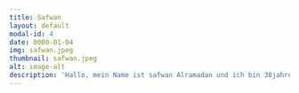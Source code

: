 ```yaml
---
title: Safwan
layout: default
modal-id: 4
date: 0000-01-04
img: safwan.jpeg
thumbnail: safwan.jpeg
alt: image-alt
description: 'Hallo, mein Name ist safwan Alramadan und ich bin 38jahre alt. Ich komme aus Syrien und Lebe seit 2014 in Deutschland in meinem Heimatland habe ich als bauer gearbeitet, hier in Deutschland arbeite ich in einer Backstube . Ich bin seit 2017 bei Twonbee und zwar weil weil es Spaß macht an der Natur zu arbeiten und sich mit Leuten zu unterhalten. An Twonbee gefällt es mir weil es andere natur ist und Spaß macht was neues zu entdecken'
---
```

